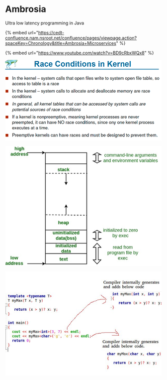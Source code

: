# Ambrosia

Ultra low latency programming in Java 

{% embed url="https://cedt-confluence.nam.nsroot.net/confluence/pages/viewpage.action?spaceKey=Chronology&title=Ambrosia+Microservices" %}

{% embed url="https://www.youtube.com/watch?v=BD9cRbxWQx8" %}





![](../.gitbook/assets/image%20%28106%29.png)

![](../.gitbook/assets/image%20%28175%29.png)

![](../.gitbook/assets/image%20%28161%29.png)



